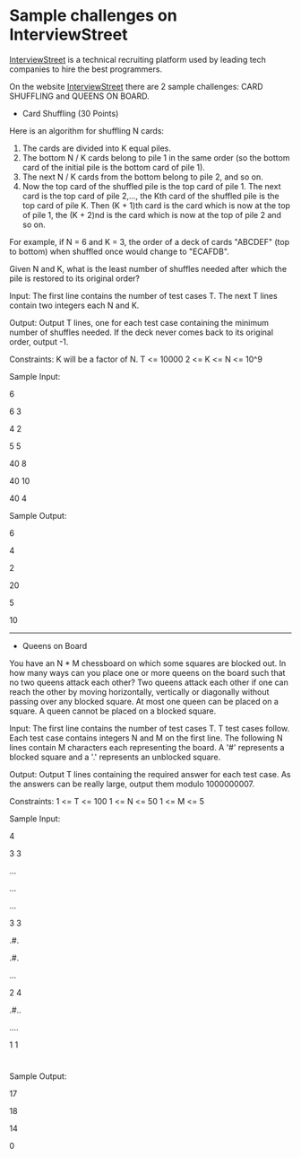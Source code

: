 # Sample challenges on InterviewStreet

<a href="https://www.interviewstreet.com/recruit2/">InterviewStreet</a> is a technical recruiting platform used by leading tech companies to hire the best programmers. 

On the website <a href="https://www.interviewstreet.com/recruit2/">InterviewStreet</a> there are 2 sample challenges: CARD SHUFFLING and QUEENS ON BOARD.

- Card Shuffling (30 Points)

Here is an algorithm for shuffling N cards:

1) The cards are divided into K equal piles.
2) The bottom N / K cards belong to pile 1 in the same order (so the bottom card of the initial pile is the bottom card of pile 1).
3) The next N / K cards from the bottom belong to pile 2, and so on.
4) Now the top card of the shuffled pile is the top card of pile 1. The next card is the top card of pile 2,..., the Kth card of the shuffled pile is the top card of pile K. Then (K + 1)th card is the card which is now at the top of pile 1, the (K + 2)nd is the card which is now at the top of pile 2 and so on.

For example, if N = 6 and K = 3, the order of a deck of cards "ABCDEF" (top to bottom) when shuffled once would change to "ECAFDB".

Given N and K, what is the least number of shuffles needed after which the pile is restored to its original order?

Input:
The first line contains the number of test cases T. The next T lines contain two integers each N and K.

Output:
Output T lines, one for each test case containing the minimum number of shuffles needed. If the deck never comes back to its original order, output -1.

Constraints:
K will be a factor of N.
T <= 10000
2 <= K <= N <= 10^9

Sample Input:

6

6 3

4 2

5 5

40 8

40 10

40 4

Sample Output:

6

4

2

20

5

10

-------------------------------------------------------

- Queens on Board

You have an N * M chessboard on which some squares are blocked out. In how many ways can you place one or more queens on the board such that no two queens attack each other? Two queens attack each other if one can reach the other by moving horizontally, vertically or diagonally without passing over any blocked square. At most one queen can be placed on a square. A queen cannot be placed on a blocked square.

Input:
The first line contains the number of test cases T. T test cases follow. Each test case contains integers N and M on the first line. The following N lines contain M characters each representing the board. A '#' represents a blocked square and a '.' represents an unblocked square.

Output:
Output T lines containing the required answer for each test case. As the answers can be really large, output them modulo 1000000007.

Constraints:
1 <= T <= 100
1 <= N <= 50
1 <= M <= 5

Sample Input:

4

3 3

...

...

...

3 3

.#.

.#.

...

2 4

.#..

....

1 1

#

Sample Output:

17

18

14

0 
